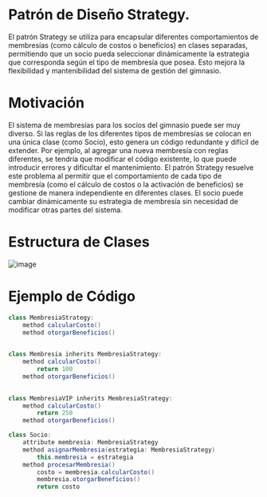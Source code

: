 # Patrón de Diseño Strategy.
El patrón Strategy se utiliza para encapsular diferentes comportamientos de membresías (como cálculo de costos o beneficios) en clases separadas, permitiendo que un socio pueda seleccionar dinámicamente la estrategia que corresponda según el tipo de membresía que posea. Esto mejora la flexibilidad y mantenibilidad del sistema de gestión del gimnasio.

# Motivación
El sistema de membresías para los socios del gimnasio puede ser muy diverso. Si las reglas de los diferentes tipos de membresías se colocan en una única clase (como Socio), esto genera un código redundante y difícil de extender. Por ejemplo, al agregar una nueva membresía con reglas diferentes, se tendría que modificar el código existente, lo que puede introducir errores y dificultar el mantenimiento.
El patrón Strategy resuelve este problema al permitir que el comportamiento de cada tipo de membresía (como el cálculo de costos o la activación de beneficios) se gestione de manera independiente en diferentes clases. El socio puede cambiar dinámicamente su estrategia de membresía sin necesidad de modificar otras partes del sistema.

# Estructura de Clases
![image](https://github.com/user-attachments/assets/1586b21d-e5b8-4bbd-a989-9bd9cc3049c8)

# Ejemplo de Código



```java
class MembresiaStrategy:
    method calcularCosto()  
    method otorgarBeneficios()
        

class Membresia inherits MembresiaStrategy:
    method calcularCosto()
        return 100
    method otorgarBeneficios()
        

class MembresiaVIP inherits MembresiaStrategy:
    method calcularCosto()
        return 250
    method otorgarBeneficios()    

class Socio:
    attribute membresia: MembresiaStrategy 
    method asignarMembresia(estrategia: MembresiaStrategy)
        this.membresia = estrategia
    method procesarMembresia()
        costo = membresia.calcularCosto()
        membresia.otorgarBeneficios()
        return costo
```
